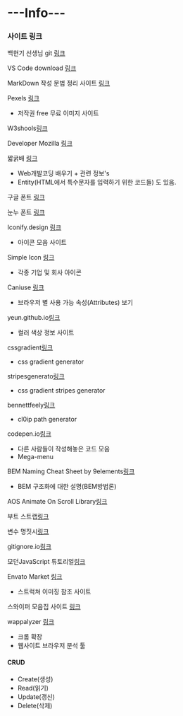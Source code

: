 # **---Info---**

### 사이트 링크
백현기 선생님 git [링크](https://github.com/baehyunki/dw_data2/tree/master)

VS Code download [링크]( https://code.visualstudio.com/download)

MarkDown 작성 문법 정리 사이트 [링크](https://inpa.tistory.com/entry/MarkDown-%F0%9F%93%9A-%EB%A7%88%ED%81%AC%EB%8B%A4%EC%9A%B4-%EB%AC%B8%EB%B2%95-%F0%9F%92%AF-%EC%A0%95%EB%A6%AC#%EB%A7%88%ED%81%AC%EB%8B%A4%EC%9A%B4_markdown_%EC%9D%B4%EB%9E%80)

Pexels [링크](https://www.pexels.com/ko-kr/)
- 저작권 free 무료 이미지 사이트

W3shools[링크](https://www.w3schools.com/)

Developer Mozilla [링크](https://developer.mozilla.org/ko/)

짧굵배 [링크](https://dinfree.com/)
- Web개발코딩 배우기 + 관련 정보's
- Entity(HTML에서 특수문자를 입력하기 위한 코드들) 도 있음.

구글 폰트 [링크](https://fonts.google.com/)

눈누 폰트 [링크](https://noonnu.cc/)

Iconify.design [링크](https://iconify.design/)
- 아이콘 모음 사이트

Simple Icon [링크](https://simpleicons.org/)
- 각종 기업 및 회사 아이콘

Caniuse [링크](https://caniuse.com/)
- 브라우저 별 사용 가능 속성(Attributes) 보기

yeun.github.io[링크](https://yeun.github.io/open-color/)
- 컬러 색상 정보 사이트

cssgradient[링크](https://cssgradient.io/)
- css gradient generator

stripesgenerato[링크](https://stripesgenerator.com/)
- css gradient stripes generator

bennettfeely[링크](https://bennettfeely.com/clippy/)
- cl0ip path generator

codepen.io[링크](codepen.io)
- 다른 사람들이 작성해놓은 코드 모음
- Mega-menu

BEM Naming Cheat Sheet by 9elements[링크]( https://-bem-cheat-sheet.9elements.com/)
- BEM 구조화에 대한 설명(BEM방법론)

AOS Animate On Scroll Library[링크](https://michalsnik.github.io/aos/)

부트 스트랩[링크](https://michalsnik.github.io/aos/)

변수 명짓시[링크](https://www.curioustore.com/#!/)

gitignore.io[링크](https://www.toptal.com/developers/gitignore)

모던JavaScript 튜토리얼[링크](https://ko.javascript.info/)

Envato Market [링크](https://elements.envato.com/?utm_source=redrct&utm_medium=clkr)
- 스트럭쳐 이미징 참조 사이트

스와이퍼 모음집 사이트 [링크](https://swiperjs.com/)

wappalyzer [링크](https://chrome.google.com/webstore/detail/wappalyzer-technology-pro/gppongmhjkpfnbhagpmjfkannfbllamg)
- 크롬 확장
- 웹사이트 브라우저 분석 툴

#### CRUD
- Create(생성)
- Read(읽기)
- Update(갱신)
- Delete(삭제)